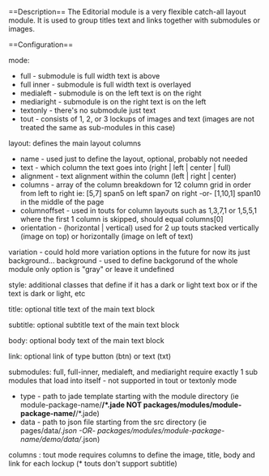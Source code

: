 ==Description==
The Editorial module is a very flexible catch-all layout module. It is used to group titles text and links together with submodules or images.

==Configuration==

mode:
* full            - submodule is full width text is above
* full inner      - submodule is full width text is overlayed 
* medialeft       - submodule is on the left text is on the right
* mediaright      - submodule is on the right text is on the left
* textonly        - there's no submodule just text
* tout            - consists of 1, 2, or 3 lockups of images and text (images are not treated the same as sub-modules in this case)

layout: defines the main layout columns
  * name          - used just to define the layout, optional, probably not needed
  * text          - which column the text goes into (right | left | center | full) 
  * alignment     - text alignment within the column (left | right | center)
  * columns       - array of the column breakdown for 12 column grid in order from left to right ie: [5,7] span5 on left span7 on right -or- [1,10,1] span10 in the middle of the page 
  * columnoffset  - used in touts for column layouts such as 1,3,7,1 or 1,5,5,1 where the first 1 column is skipped, should equal columns[0]
  * orientation   - (horizontal | vertical) used for 2 up touts stacked vertically (image on top) or horizontally (image on left of text)

variation         - could hold more variation options in the future for now its just background... 
  background      - used to define backgorund of the whole module only option is "gray" or leave it undefined

style: additional classes that define if it has a dark or light text box or if the text is dark or light, etc

title: optional title text of the main text block

subtitle: optional subtitle text of the main text block

body: optional body text of the main text block

link: optional link of type button (btn) or text (txt)

submodules: full, full-inner, medialeft, and mediaright require exactly 1 sub modules that load into itself - not supported in tout or textonly mode
  * type - path to jade template starting with the module directory (ie module-package-name/**/*.jade NOT packages/modules/module-package-name/**/*.jade)
  * data - path to json file starting from the src directory (ie pages/data/*.json -OR- packages/modules/module-package-name/demo/data/*.json)

columns : tout mode requires columns to define the image, title, body and link for each lockup (* touts don't support subtitle)
